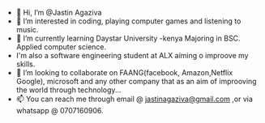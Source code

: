 - 👋 Hi, I’m @Jastin Agaziva
- 👀 I’m interested in coding, playing computer games and listening to music.
- 🌱 I’m currently learning Daystar University -kenya Majoring in BSC. Applied computer science.
- I'm also a software engineering student at ALX aiming o improove my skills.
- 💞️ I’m looking to collaborate on FAANG(facebook, Amazon,Netflix Google), microsoft and any other company that as an aim of improoving the world through technology...
- 📫 You can reach me through email @ jastinagaziva@gmail.com ,or via whatsapp @ 0707160906.

<!---
JastinAG/JastinAG is a ✨ special ✨ repository because its `README.md` (this file) appears on your GitHub profile.
You can click the Preview link to take a look at your changes.
--->
